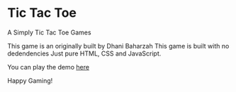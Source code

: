 # Tic Tac Toe
A Simply Tic Tac Toe Games

This game is an originally built by Dhani Baharzah
This game is built with no dedendencies
Just pure HTML, CSS and JavaScript.

You can play the demo [here](https://codepen.io/dhanibaharzah/full/OGYedv)

Happy Gaming!
